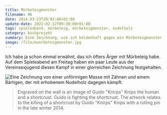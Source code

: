 ```yaml
---
title: Mürbeteigmonster
filename: 96
date: 2014-03-23T20:02:08+01:00
update-date: 2022-02-12T09:30:00+01:00
tags: spieleabend, mürbeteig, mürbeteigmonster, nudelholz
category: kochprojekt
summary: Eine Zeichnung, wie ich heldenhaft gegen ein Mürbeteigmonster kämpfe.
image: /file/muerbeteigmonster.jpg
---
```


Ich habe ja schon einmal erwähnt, das ich öfters Ärger mit Mürbeteig habe. Auf dem Spieleabend am Freitag haben ein paar Leute aus der Vereinsexjugend diesen Kampf in einer glorreichen Zeichnung festgehalten.

![Eine Zeichnung von einer unförmigen Masse mit Zähnen und einem Bärtigen, der mit erhobenem Nudelholz dagegen kämpft.](/file/muerbeteigmonster.jpg)

> Engraved on the wall is an image of Guido "Knirps" Knips the human and a shortcrust. Guido is fighting the shortcrust. The artwork relates to the killing of a shortcrust by Guido "Knirps" Knips with a rolling pin in the late winter 2014.
